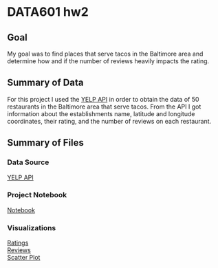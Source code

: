 # DATA601 hw2

## Goal
My goal was to find places that serve tacos in the Baltimore area and determine how and if the number of reviews heavily impacts the rating. 

## Summary of Data 
For this project I used the [YELP API](https://api.yelp.com/v3/businesses/search) in order to obtain the data of 50 restaurants in the Baltimore area that serve tacos. From the API I got information about the establishments name, latitude and longitude coordinates, their rating, and the number of reviews on each restaurant. 

## Summary of Files

### Data Source
[YELP API](https://api.yelp.com/v3/businesses/search)

### Project Notebook
[Notebook](https://github.com/Oliviad27/DATA601-hw2/blob/main/DATA601%20hw2.ipynb)

### Visualizations
[Ratings](https://github.com/Oliviad27/DATA601-hw2/blob/main/ratings.png) 
<br>
[Reviews](https://github.com/Oliviad27/DATA601-hw2/blob/main/reviews.png)
<br>
[Scatter Plot](https://github.com/Oliviad27/DATA601-hw2/blob/main/scatter.png)




